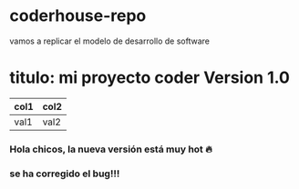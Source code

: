 # coderhouse-repo
vamos a replicar el modelo de desarrollo de software

# titulo: mi proyecto coder Version 1.0


|col1  |col2  |
|------|------|
|val1  |val2  |

### Hola chicos, la nueva versión está muy hot :fire:
### se ha corregido el bug!!!